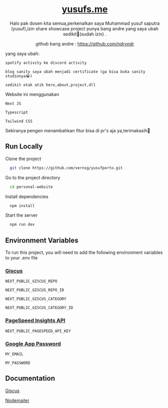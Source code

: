 <div align=center>

# [yusufs.me](https://yusufs.me/)

Halo pak dosen kita semua,perkenalkan saya Muhammad yusuf saputra (yusuf),izin share showcase project punya bang andre yang saya ubah sedikit🙏(sudah izin) .

github bang andre : https://github.com/ndrvndr
</div>
<div>
yang saya ubah:
  
``spotify activity ke discord activity``

``blog sanity saya ubah menjadi certificate (ga bisa buka sanity studionya😭)``

``sedikit otak atik hero,about,project,dll``

Website ini menggunakan

`Next JS`

`Typescript`

`Tailwind CSS`

Sekiranya pengen menambahkan fitur bisa di pr's aja ya,terimakasih🙏
</div>

## Run Locally

Clone the project

```bash
  git clone https://github.com/vernsg/yusufporto.git
```

Go to the project directory

```bash
  cd personal-website
```

Install dependencies

```bash
  npm install
```

Start the server

```bash
  npm run dev
```

## Environment Variables

To run this project, you will need to add the following environment variables to your .env file

### [Giscus](https://giscus.app/)

`NEXT_PUBLIC_GISCUS_REPO`

`NEXT_PUBLIC_GISCUS_REPO_ID`

`NEXT_PUBLIC_GISCUS_CATEGORY`

`NEXT_PUBLIC_GISCUS_CATEGORY_ID`

### [PageSpeed Insights API](https://developers.google.com/speed/docs/insights/v5/get-started)

`NEXT_PUBLIC_PAGESPEED_API_KEY`

### [Google App Password](https://myaccount.google.com/apppasswords)

`MY_EMAIL`

`MY_PASSWORD`

## Documentation

[Giscus](https://giscus.app/)

[Nodemailer](https://nodemailer.com/)
